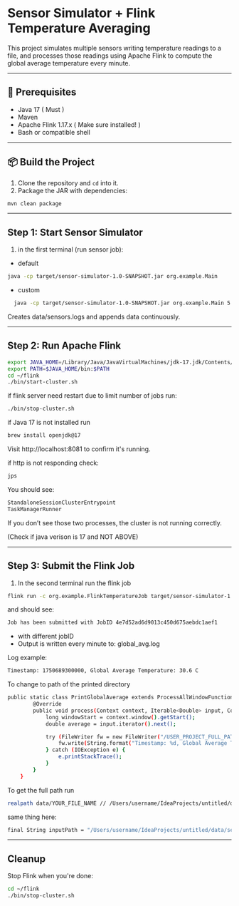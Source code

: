 # Sensor Simulator + Flink Temperature Averaging

This project simulates multiple sensors writing temperature readings to a file, and processes those readings using Apache Flink to compute the global average temperature every minute.

---

## 🚀 Prerequisites

- Java 17 ( Must )
- Maven
- Apache Flink 1.17.x ( Make sure installed! )
- Bash or compatible shell

---
## 📦 Build the Project

1. Clone the repository and `cd` into it.
2. Package the JAR with dependencies:

```bash
mvn clean package
```

---
##  Step 1: Start Sensor Simulator
1. in the first terminal (run sensor job):

- default
```bash
java -cp target/sensor-simulator-1.0-SNAPSHOT.jar org.example.Main
```
- custom
```bash
  java -cp target/sensor-simulator-1.0-SNAPSHOT.jar org.example.Main 5 20
```

Creates data/sensors.logs and appends data continuously.

---
## Step 2: Run Apache Flink

```bash
export JAVA_HOME=/Library/Java/JavaVirtualMachines/jdk-17.jdk/Contents/Home
export PATH=$JAVA_HOME/bin:$PATH
cd ~/flink
./bin/start-cluster.sh
```
if flink server need restart due to limit number of jobs run:
```bash
./bin/stop-cluster.sh
```
if Java 17 is not installed run 


```bash
brew install openjdk@17
```
Visit http://localhost:8081 to confirm it's running.

if http is not responding check:

```bash
jps
```
You should see:
```bash
StandaloneSessionClusterEntrypoint
TaskManagerRunner
```
If you don’t see those two processes, the cluster is not running correctly.

(Check if java verison is 17 and NOT ABOVE)



---
## Step 3: Submit the Flink Job
1. In the second terminal run the flink job

```bash
flink run -c org.example.FlinkTemperatureJob target/sensor-simulator-1.0-SNAPSHOT.jar 
```

and should see:

```bash
Job has been submitted with JobID 4e7d52ad6d9013c450d675aebdc1aef1
```
- with different jobID
-  Output is written every minute to: global_avg.log

Log example:
```bash
Timestamp: 1750689300000, Global Average Temperature: 30.6 C
```
To change to path of the printed directory

```bash
public static class PrintGlobalAverage extends ProcessAllWindowFunction<Double, Void, TimeWindow> {
        @Override
        public void process(Context context, Iterable<Double> input, Collector<Void> out) {
            long windowStart = context.window().getStart();
            double average = input.iterator().next();

            try (FileWriter fw = new FileWriter("/USER_PROJECT_FULL_PATH/IdeaProjects/untitled/data/global_avg.log", true)) {
                fw.write(String.format("Timestamp: %d, Global Average Temperature: %.1f C%n", windowStart, average));
            } catch (IOException e) {
                e.printStackTrace();
            }
        }
    }
```
To get the full path run
```bash
realpath data/YOUR_FILE_NAME // /Users/username/IdeaProjects/untitled/data/sensors.logs(something like this)
```

same thing here:
```bash
final String inputPath = "/Users/username/IdeaProjects/untitled/data/sensors.logs";

```
---
## Cleanup
Stop Flink when you're done:

```bash
cd ~/flink
./bin/stop-cluster.sh
```